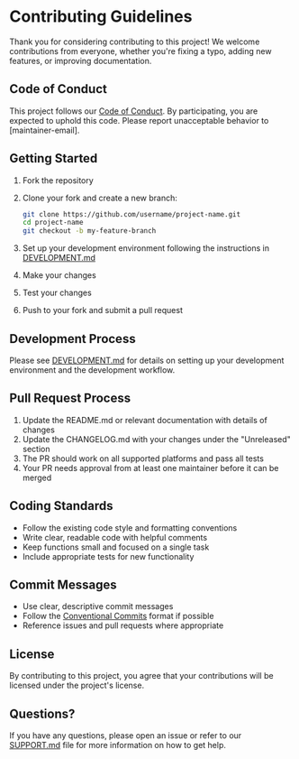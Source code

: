 
# Contributing Guidelines

Thank you for considering contributing to this project! We welcome contributions from everyone, whether you're fixing a typo, adding new features, or improving documentation.

## Code of Conduct

This project follows our [Code of Conduct](CODE_OF_CONDUCT.md). By participating, you are expected to uphold this code. Please report unacceptable behavior to [maintainer-email].

## Getting Started

1. Fork the repository
2. Clone your fork and create a new branch:

   ```bash
   git clone https://github.com/username/project-name.git
   cd project-name
   git checkout -b my-feature-branch
   ```

1. Set up your development environment following the instructions in [DEVELOPMENT.md](DEVELOPMENT.md)
2. Make your changes
3. Test your changes
4. Push to your fork and submit a pull request

## Development Process

Please see [DEVELOPMENT.md](DEVELOPMENT.md) for details on setting up your development environment and the development workflow.

## Pull Request Process

1. Update the README.md or relevant documentation with details of changes
2. Update the CHANGELOG.md with your changes under the "Unreleased" section
3. The PR should work on all supported platforms and pass all tests
4. Your PR needs approval from at least one maintainer before it can be merged

## Coding Standards

- Follow the existing code style and formatting conventions
- Write clear, readable code with helpful comments
- Keep functions small and focused on a single task
- Include appropriate tests for new functionality

## Commit Messages

- Use clear, descriptive commit messages
- Follow the [Conventional Commits](https://www.conventionalcommits.org/) format if possible
- Reference issues and pull requests where appropriate

## License

By contributing to this project, you agree that your contributions will be licensed under the project's license.

## Questions?

If you have any questions, please open an issue or refer to our [SUPPORT.md](SUPPORT.md) file for more information on how to get help.
